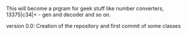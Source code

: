 This will become a prgram for geek stuff like number converters, 13375|c34|< -
gen and decoder and so on.

version 0.0: 
	Creation of the repository and first commit of some classes
